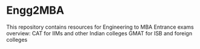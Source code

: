 # Engg2MBA
This repository contains resources for Engineering to MBA 
Entrance exams overview: 
CAT for IIMs and other Indian colleges
GMAT for ISB and foreign colleges

